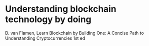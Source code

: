 # Understanding blockchain technology by doing

D. van Flamen, Learn Blockchain by Building One: A Concise Path to Understanding Cryptocurrencies 1st ed
